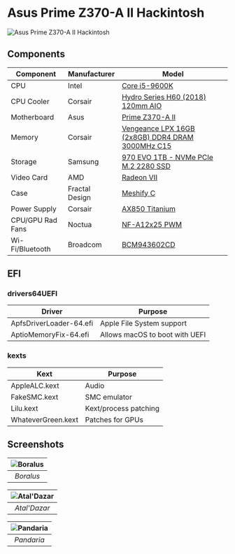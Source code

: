 # Asus Prime Z370-A II Hackintosh

![Asus Prime Z370-A II Hackintosh](https://github.com/phine-eredar/asus-z370-i-hackintosh/blob/master/fractal-meshify-c-hackintosh.jpg)

## Components

| Component         | Manufacturer   | Model
| ----------------- | ---------------| ---
| CPU               | Intel          | [Core i5-9600K](https://ark.intel.com/content/www/us/en/ark/products/134896/intel-core-i5-9600k-processor-9m-cache-up-to-4-60-ghz.html)
| CPU Cooler        | Corsair        | [Hydro Series H60 (2018) 120mm AIO](https://www.corsair.com/us/en/Categories/Products/Liquid-Cooling/Single-Radiator-Liquid-Coolers/Hydro-Series™-H60-%282018%29-120mm-Liquid-CPU-Cooler/p/CW-9060036-WW)
| Motherboard       | Asus           | [Prime Z370-A II](https://www.asus.com/us/Motherboards/PRIME-Z370-A-II/)
| Memory            | Corsair        | [Vengeance LPX 16GB (2x8GB) DDR4 DRAM 3000MHz C15](https://www.corsair.com/us/en/Categories/Products/Memory/vengeance-lpx-black/p/CMK16GX4M2B3000C15)
| Storage           | Samsung        | [970 EVO 1TB - NVMe PCIe M.2 2280 SSD](https://www.samsung.com/us/computing/memory-storage/solid-state-drives/ssd-970-evo-nvme-m-2-1tb-mz-v7e1t0bw/)
| Video Card        | AMD            | [Radeon VII](https://www.amd.com/en/products/graphics/amd-radeon-vii)
| Case              | Fractal Design | [Meshify C](https://www.fractal-design.com/home/product/cases/meshify/meshify-c-bko)
| Power Supply      | Corsair        | [AX850 Titanium](https://www.corsair.com/us/en/Categories/Products/Power-Supply-Units/Power-Supply-Units-Advanced/AX-Series%E2%84%A2-80-PLUS-Titanium-Power-Supplies/p/CP-9020151-NA)
| CPU/GPU Rad Fans  | Noctua         | [NF-A12x25 PWM](https://noctua.at/en/nf-a12x25-pwm)
| Wi-Fi/Bluetooth   | Broadcom       | [BCM943602CD](https://www.osxwifi.com/product/pc-hackintosh-apple-broadcom-bcm943602cd-802-11-a-b-g-n-ac-bluetooth-4-1-limited-edition/)

## EFI

### drivers64UEFI

| Driver                  | Purpose
| ----------------------- | ---
| ApfsDriverLoader-64.efi | Apple File System support
| AptioMemoryFix-64.efi   | Allows macOS to boot with UEFI

### kexts

| Kext                    | Purpose
| ----------------------- | ---
| AppleALC.kext           | Audio
| FakeSMC.kext            | SMC emulator
| Lilu.kext               | Kext/process patching
| WhateverGreen.kext      | Patches for GPUs

## Screenshots

| ![Boralus](https://github.com/phine-eredar/asus-z370-a-ii-hackintosh/blob/master/screenshots/boralus.png) |
|:--:| 
| *Boralus* |

| ![Atal'Dazar](https://github.com/phine-eredar/asus-z370-a-ii-hackintosh/blob/master/screenshots/ataldazar.png) |
|:--:| 
| *Atal'Dazar* |

| ![Pandaria](https://github.com/phine-eredar/asus-z370-a-ii-hackintosh/blob/master/screenshots/pandaria.png) |
|:--:| 
| *Pandaria* |
